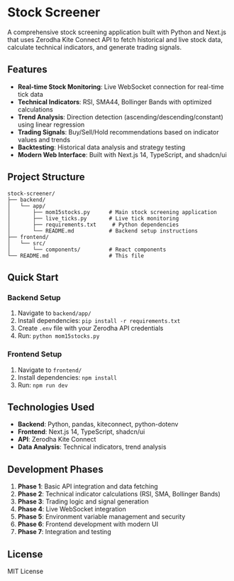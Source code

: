 # Stock Screener

A comprehensive stock screening application built with Python and Next.js that uses Zerodha Kite Connect API to fetch historical and live stock data, calculate technical indicators, and generate trading signals.

## Features

- **Real-time Stock Monitoring**: Live WebSocket connection for real-time tick data
- **Technical Indicators**: RSI, SMA44, Bollinger Bands with optimized calculations
- **Trend Analysis**: Direction detection (ascending/descending/constant) using linear regression
- **Trading Signals**: Buy/Sell/Hold recommendations based on indicator values and trends
- **Backtesting**: Historical data analysis and strategy testing
- **Modern Web Interface**: Built with Next.js 14, TypeScript, and shadcn/ui

## Project Structure

```
stock-screener/
├── backend/
│   └── app/
│       ├── mom15stocks.py      # Main stock screening application
│       ├── live_ticks.py       # Live tick monitoring
│       ├── requirements.txt     # Python dependencies
│       └── README.md           # Backend setup instructions
├── frontend/
│   └── src/
│       └── components/         # React components
└── README.md                   # This file
```

## Quick Start

### Backend Setup
1. Navigate to `backend/app/`
2. Install dependencies: `pip install -r requirements.txt`
3. Create `.env` file with your Zerodha API credentials
4. Run: `python mom15stocks.py`

### Frontend Setup
1. Navigate to `frontend/`
2. Install dependencies: `npm install`
3. Run: `npm run dev`

## Technologies Used

- **Backend**: Python, pandas, kiteconnect, python-dotenv
- **Frontend**: Next.js 14, TypeScript, shadcn/ui
- **API**: Zerodha Kite Connect
- **Data Analysis**: Technical indicators, trend analysis

## Development Phases

1. **Phase 1**: Basic API integration and data fetching
2. **Phase 2**: Technical indicator calculations (RSI, SMA, Bollinger Bands)
3. **Phase 3**: Trading logic and signal generation
4. **Phase 4**: Live WebSocket integration
5. **Phase 5**: Environment variable management and security
6. **Phase 6**: Frontend development with modern UI
7. **Phase 7**: Integration and testing

## License

MIT License 